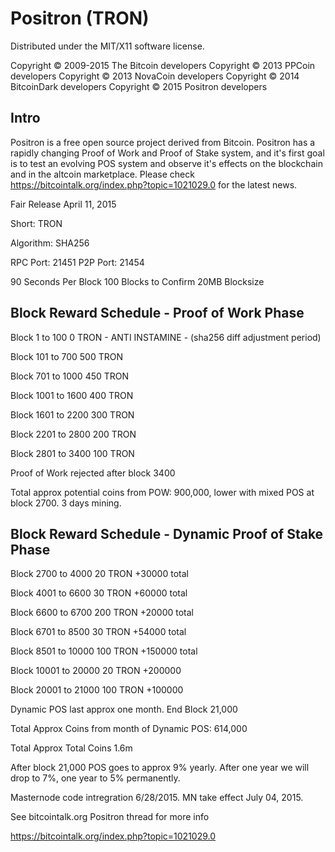 Positron (TRON)
===================
Distributed under the MIT/X11 software license.

Copyright © 2009-2015 The Bitcoin developers
Copyright © 2013 PPCoin developers
Copyright © 2013 NovaCoin developers
Copyright © 2014 BitcoinDark developers
Copyright © 2015 Positron developers

Intro
-----
Positron is a free open source project derived from Bitcoin. Positron has a rapidly changing Proof of Work and Proof of Stake system, and it's first goal is to test an evolving POS system and observe it's effects on the blockchain and in the altcoin marketplace. Please check https://bitcointalk.org/index.php?topic=1021029.0 for the latest news.

Fair Release April 11, 2015

Short: TRON

Algorithm: SHA256

RPC Port: 21451
P2P Port: 21454

90 Seconds Per Block
100 Blocks to Confirm
20MB Blocksize

Block Reward Schedule - Proof of Work Phase
-------------------------------------------
Block 1 to 100
    0 TRON - ANTI INSTAMINE - (sha256 diff adjustment period)

Block 101 to 700
    500 TRON

Block 701 to 1000
	450 TRON

Block 1001 to 1600
	400 TRON

Block 1601 to 2200
	300 TRON

Block 2201 to 2800
	200 TRON

Block 2801 to 3400
	100 TRON

Proof of Work rejected after block 3400

Total approx potential coins from POW: 900,000, lower with mixed POS at block 2700. 3 days mining.


Block Reward Schedule - Dynamic Proof of Stake Phase
-------------------------------------------
Block 2700 to 4000
	20 TRON
	+30000 total

Block 4001 to 6600
	30 TRON
	+60000 total

Block 6600 to 6700
	200 TRON
	+20000 total

Block 6701 to 8500
	30 TRON
	+54000 total

Block 8501 to 10000
	100 TRON
	+150000 total

Block 10001 to 20000
	20 TRON
	+200000

Block 20001 to 21000
	100 TRON
	+100000

Dynamic POS last approx one month. End Block 21,000

Total Approx Coins from month of Dynamic POS: 614,000


Total Approx Total Coins 1.6m

After block 21,000 POS goes to approx 9% yearly. After one year we will drop to 7%, one year to 5% permanently.


Masternode code intregration 6/28/2015. MN take effect July 04, 2015.

See bitcointalk.org Positron thread for more info

https://bitcointalk.org/index.php?topic=1021029.0
